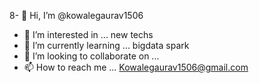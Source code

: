 8- 👋 Hi, I’m @kowalegaurav1506
- 👀 I’m interested in ... new techs
- 🌱 I’m currently learning ... bigdata spark
- 💞️ I’m looking to collaborate on ...
- 📫 How to reach me ... Kowalegaurav1506@gmail.com 

<!---
kowalegaurav1506/kowalegaurav1506 is a ✨ special ✨ repository because its `README.md` (this file) appears on your GitHub profile.
You can click the Preview link to take a look at your changes.
--->

